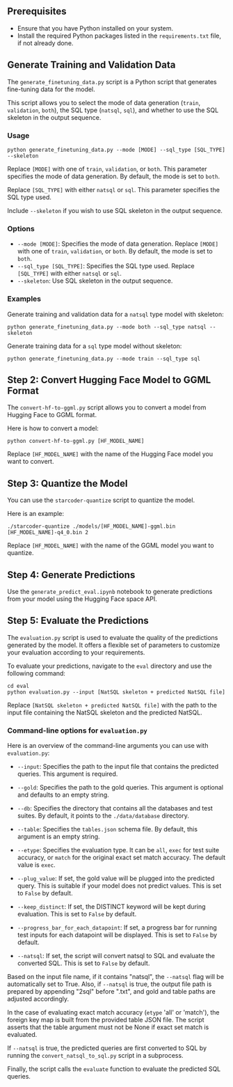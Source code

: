 ## Prerequisites

- Ensure that you have Python installed on your system.
- Install the required Python packages listed in the `requirements.txt` file, if not already done.

## Generate Training and Validation Data

The `generate_finetuning_data.py` script is a Python script that generates fine-tuning data for the model. 

This script allows you to select the mode of data generation (`train`, `validation`, `both`), the SQL type (`natsql`, `sql`), and whether to use the SQL skeleton in the output sequence. 

### Usage

```shell
python generate_finetuning_data.py --mode [MODE] --sql_type [SQL_TYPE] --skeleton
```

Replace `[MODE]` with one of `train`, `validation`, or `both`. This parameter specifies the mode of data generation. By default, the mode is set to `both`.

Replace `[SQL_TYPE]` with either `natsql` or `sql`. This parameter specifies the SQL type used. 

Include `--skeleton` if you wish to use SQL skeleton in the output sequence.

### Options

- `--mode [MODE]`: Specifies the mode of data generation. Replace `[MODE]` with one of `train`, `validation`, or `both`. By default, the mode is set to `both`.
- `--sql_type [SQL_TYPE]`: Specifies the SQL type used. Replace `[SQL_TYPE]` with either `natsql` or `sql`.
- `--skeleton`: Use SQL skeleton in the output sequence.

### Examples

Generate training and validation data for a `natsql` type model with skeleton:

```shell
python generate_finetuning_data.py --mode both --sql_type natsql --skeleton
```

Generate training data for a `sql` type model without skeleton:

```shell
python generate_finetuning_data.py --mode train --sql_type sql
```

## Step 2: Convert Hugging Face Model to GGML Format

The `convert-hf-to-ggml.py` script allows you to convert a model from Hugging Face to GGML format.

Here is how to convert a model:

```shell
python convert-hf-to-ggml.py [HF_MODEL_NAME]
```

Replace `[HF_MODEL_NAME]` with the name of the Hugging Face model you want to convert.

## Step 3: Quantize the Model

You can use the `starcoder-quantize` script to quantize the model. 

Here is an example:

```shell
./starcoder-quantize ./models/[HF_MODEL_NAME]-ggml.bin [HF_MODEL_NAME]-q4_0.bin 2
```

Replace `[HF_MODEL_NAME]` with the name of the GGML model you want to quantize.

## Step 4: Generate Predictions

Use the `generate_predict_eval.ipynb` notebook to generate predictions from your model using the Hugging Face space API.

## Step 5: Evaluate the Predictions

The `evaluation.py` script is used to evaluate the quality of the predictions generated by the model. It offers a flexible set of parameters to customize your evaluation according to your requirements.

To evaluate your predictions, navigate to the `eval` directory and use the following command:

```shell
cd eval
python evaluation.py --input [NatSQL skeleton + predicted NatSQL file]
```

Replace `[NatSQL skeleton + predicted NatSQL file]` with the path to the input file containing the NatSQL skeleton and the predicted NatSQL. 

### Command-line options for `evaluation.py`

Here is an overview of the command-line arguments you can use with `evaluation.py`:

- `--input`: Specifies the path to the input file that contains the predicted queries. This argument is required.
  
- `--gold`: Specifies the path to the gold queries. This argument is optional and defaults to an empty string.
  
- `--db`: Specifies the directory that contains all the databases and test suites. By default, it points to the `./data/database` directory.
  
- `--table`: Specifies the `tables.json` schema file. By default, this argument is an empty string.
  
- `--etype`: Specifies the evaluation type. It can be `all`, `exec` for test suite accuracy, or `match` for the original exact set match accuracy. The default value is `exec`.
  
- `--plug_value`: If set, the gold value will be plugged into the predicted query. This is suitable if your model does not predict values. This is set to `False` by default.
  
- `--keep_distinct`: If set, the DISTINCT keyword will be kept during evaluation. This is set to `False` by default.
  
- `--progress_bar_for_each_datapoint`: If set, a progress bar for running test inputs for each datapoint will be displayed. This is set to `False` by default.
  
- `--natsql`: If set, the script will convert natsql to SQL and evaluate the converted SQL. This is set to `False` by default.

Based on the input file name, if it contains "natsql", the `--natsql` flag will be automatically set to True. Also, if `--natsql` is true, the output file path is prepared by appending "2sql" before ".txt", and gold and table paths are adjusted accordingly.

In the case of evaluating exact match accuracy (`etype` 'all' or 'match'), the foreign key map is built from the provided table JSON file. The script asserts that the table argument must not be None if exact set match is evaluated.

If `--natsql` is true, the predicted queries are first converted to SQL by running the `convert_natsql_to_sql.py` script in a subprocess.

Finally, the script calls the `evaluate` function to evaluate the predicted SQL queries.

